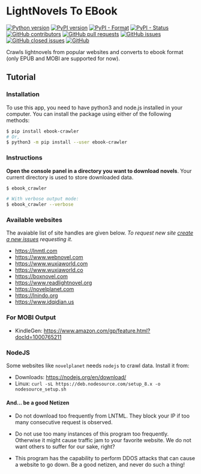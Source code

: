 # LightNovels To EBook

[![Python version](https://img.shields.io/pypi/pyversions/ebook-crawler.svg)](https://pypi.org/project/ebook-crawler)
[![PyPI version](https://img.shields.io/pypi/v/ebook-crawler.svg)](https://pypi.org/project/ebook-crawler)
[![PyPI - Format](https://img.shields.io/pypi/format/ebook-crawler.svg)](https://pypi.org/project/ebook-crawler)
[![PyPI - Status](https://img.shields.io/pypi/status/ebook-crawler.svg)](https://pypi.org/project/ebook-crawler)
<br>
[![GitHub contributors](https://img.shields.io/github/contributors/dipu-bd/site-to-epub.svg)](https://github.com/dipu-bd/site-to-epub)
[![GitHub pull requests](https://img.shields.io/github/issues-pr/dipu-bd/site-to-epub.svg)](https://github.com/dipu-bd/site-to-epub/pulls)
[![GitHub issues](https://img.shields.io/github/issues/dipu-bd/site-to-epub.svg)](https://github.com/dipu-bd/site-to-epub/issues)
[![GitHub closed issues](https://img.shields.io/github/issues-closed/dipu-bd/site-to-epub.svg)](https://github.com/dipu-bd/site-to-epub/issues?utf8=%E2%9C%93&q=is%3Aissue+is%3Aclosed+)
[![GitHub](https://img.shields.io/github/license/dipu-bd/site-to-epub.svg)](https://github.com/dipu-bd/site-to-epub/blob/master/VERSION)

Crawls lightnovels from popular websites and converts to ebook format (only EPUB and MOBI are supported for now).

## Tutorial

### Installation

To use this app, you need to have python3 and node.js installed in your computer. You can install the package using either of the following methods:

```bash
$ pip install ebook-crawler
# Or,
$ python3 -m pip install --user ebook-crawler
```

### Instructions

**Open the console panel in a directory you want to download novels**. Your current directory is used to store downloaded data.

```bash
$ ebook_crawler

# With verbose output mode:
$ ebook_crawler --verbose
```

### Available websites

The avaiable list of site handles are given below. *To request new site [create a new issues](https://github.com/dipu-bd/site-to-epub/issues) requesting it*.

- https://lnmtl.com
- https://www.webnovel.com
- https://www.wuxiaworld.com
- https://www.wuxiaworld.co
- https://boxnovel.com
- https://www.readlightnovel.org
- https://novelplanet.com
- https://lnindo.org
- https://www.idqidian.us

### For MOBI Output

- KindleGen: https://www.amazon.com/gp/feature.html?docId=1000765211

### NodeJS

Some websites like `novelplanet` needs `nodejs` to crawl data. Install it from:

- Downloads: https://nodejs.org/en/download/ 
- Linux: `curl -sL https://deb.nodesource.com/setup_8.x -o nodesource_setup.sh`

#### And... be a good Netizen

- Do not download too frequently from LNTML. They block your IP if too many consecutive request is observed.

- Do not use too many instances of this program too frequently. Otherwise it might cause traffic jam to your favorite website. We do not want others to suffer for our sake, right?

- This program has the capability to perform DDOS attacks that can cause a website to go down. Be a good netizen, and never do such a thing!
